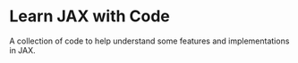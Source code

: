 # Learn JAX with Code

A collection of code to help understand some features and implementations in JAX.
